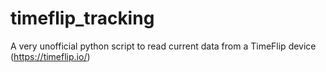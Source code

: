 # timeflip_tracking
A very unofficial python script to read current data from a TimeFlip device (https://timeflip.io/)
